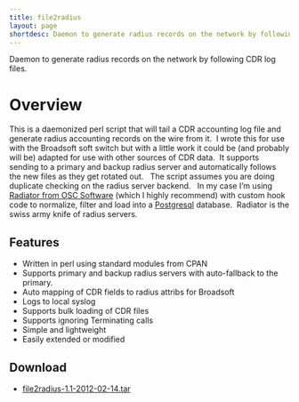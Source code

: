 ```yaml
---
title: file2radius
layout: page
shortdesc: Daemon to generate radius records on the network by following CDR log files.
---
```

Daemon to generate radius records on the network by following CDR log files.<!--more-->

# Overview

This is a daemonized perl script that will tail a CDR accounting log file and generate radius accounting records on the wire from it.  I wrote this for use with the Broadsoft soft switch but with a little work it could be (and probably will be) adapted for use with other sources of CDR data.  It supports sending to a primary and backup radius server and automatically follows the new files as they get rotated out.   The script assumes you are doing duplicate checking on the radius server backend.   In my case I’m using [Radiator from OSC Software][1] (which I highly recommend) with custom hook code to normalize, filter and load into a [Postgresql][2] database.  Radiator is the swiss army knife of radius servers.

 [1]: http://www.open.com.au/radiator/
 [2]: http://www.postgresql.org/

## Features

*   Written in perl using standard modules from CPAN
*   Supports primary and backup radius servers with auto-fallback to the primary.
*   Auto mapping of CDR fields to radius attribs for Broadsoft
*   Logs to local syslog
*   Supports bulk loading of CDR files
*   Supports ignoring Terminating calls
*   Simple and lightweight
*   Easily extended or modified

## Download

*   [file2radius-1.1-2012-02-14.tar][4]

 [4]: /downloads/file2radius-1.1-2012-02-14.tar.gz

